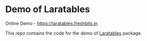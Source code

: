 # Demo of Laratables

Online Demo - https://laratables.freshbits.in

This repo contains the code for the demo of [Laratables](https://github.com/freshbitsweb/laratables) package.

